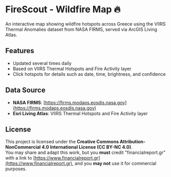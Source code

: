 # FireScout - Wildfire Map 🔥

An interactive map showing wildfire hotspots across Greece using the VIIRS Thermal Anomalies dataset from NASA FIRMS, served via ArcGIS Living Atlas.

## Features
- Updated several times daily
- Based on VIIRS Thermal Hotspots and Fire Activity layer
- Click hotspots for details such as date, time, brightness, and confidence

## Data Source
- **NASA FIRMS**: [https://firms.modaps.eosdis.nasa.gov](https://firms.modaps.eosdis.nasa.gov)
- **Esri Living Atlas**: VIIRS Thermal Hotspots and Fire Activity layer

## License
This project is licensed under the **Creative Commons Attribution-NonCommercial 4.0 International License (CC BY-NC 4.0)**.  
You may share and adapt this work, but you **must** credit "financialreport.gr" with a link to [https://www.financialreport.gr](https://www.financialreport.gr), and you **may not** use it for commercial purposes.
